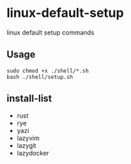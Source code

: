 # linux-default-setup
linux default setup commands

## Usage
```
sudo chmod +x ./shell/*.sh
bash ./shell/setup.sh
```

## install-list
- rust
- rye
- yazi
- lazyvim
- lazygit
- lazydocker


